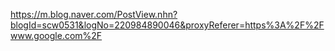 https://m.blog.naver.com/PostView.nhn?blogId=scw0531&logNo=220984890046&proxyReferer=https%3A%2F%2Fwww.google.com%2F
